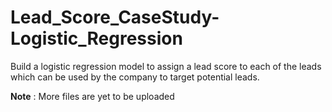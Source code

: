 # Lead_Score_CaseStudy-Logistic_Regression
Build a logistic regression model to assign a lead score to each of the leads which can be used by the company to target potential leads.


**Note** : More files are yet to be uploaded
